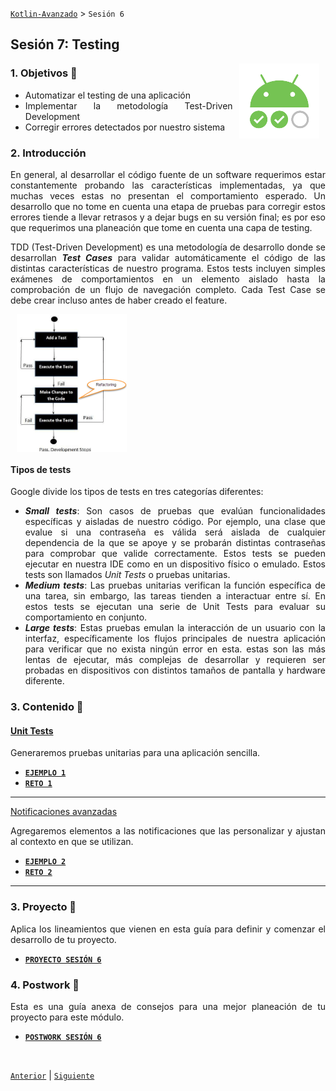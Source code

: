 [`Kotlin-Avanzado`](../Readme.md) > `Sesión 6`

## Sesión 7: Testing

<img src="images/testing.png" align="right" height="120" hspace="10">

<div style="text-align: justify;">




### 1. Objetivos :dart: 

- Automatizar el testing de una aplicación
- Implementar la metodología Test-Driven Development
- Corregir errores detectados por nuestro sistema

### 2. Introducción

En general, al desarrollar el código fuente de un software requerimos estar constantemente probando las características implementadas, ya que muchas veces estas no presentan el comportamiento esperado. Un desarrollo que no tome en cuenta una etapa de pruebas para corregir estos errores tiende a llevar retrasos y a dejar bugs en su versión final; es por eso que requerimos una planeación que tome en cuenta una capa de testing.

TDD (Test-Driven Development) es una metodología de desarrollo donde se desarrollan ___Test Cases___ para validar automáticamente el código de las distintas características de nuestro programa. Estos tests incluyen simples exámenes de comportamientos en un elemento aislado hasta la comprobación de un flujo de navegación completo. Cada Test Case se debe crear incluso antes de haber creado el feature.



<img src="images/test flow.png" align="center" width="35%" hspace="10">



#### Tipos de tests

Google divide los tipos de tests en tres categorías diferentes:

* ___Small tests___: Son casos de pruebas que evalúan funcionalidades específicas y aisladas de nuestro código. Por ejemplo, una clase que evalue si una contraseña es válida será aislada de cualquier dependencia de la que se apoye y se probarán distintas contraseñas para comprobar que valide correctamente. Estos tests se pueden ejecutar en nuestra IDE como en un dispositivo físico o emulado. Estos tests son llamados _Unit Tests_ o pruebas unitarias. 
* ___Medium tests___: Las pruebas unitarias verifican la función específica de una tarea, sin embargo, las tareas tienden a interactuar entre sí. En estos tests se ejecutan una serie de Unit Tests para evaluar su comportamiento en conjunto.
* ___Large tests___: Estas pruebas emulan la interacción de un usuario con la interfaz, específicamente los flujos principales de nuestra aplicación para verificar que no exista ningún error en esta. estas son las más lentas de ejecutar, más complejas de desarrollar y requieren ser probadas en dispositivos con distintos tamaños de pantalla y hardware diferente.



### 3. Contenido :blue_book:

 

#### <ins>Unit Tests</ins>

Generaremos pruebas unitarias para una aplicación sencilla.

- [**`EJEMPLO 1`**](Ejemplo-01/Readme.md)
- [**`RETO 1`**](Reto-01/Readme.md)

---



<ins>Notificaciones avanzadas</ins>

Agregaremos elementos a las notificaciones que las personalizar y ajustan al contexto en que se utilizan. 

- [**`EJEMPLO 2`**](Ejemplo-02/Readme.md)
- [**`RETO 2`**](Reto-02/Readme.md)

---

 

### 3. Proyecto :hammer:

Aplica los lineamientos que vienen en esta guía para definir y comenzar el desarrollo de tu proyecto.

- [**`PROYECTO SESIÓN 6`**](Proyecto/Readme.md)

### 4. Postwork :memo:

Esta es una guía anexa de consejos para una mejor planeación de tu proyecto para este módulo.

- [**`POSTWORK SESIÓN 6`**](Postwork/Readme.md)

<br/>

[`Anterior`](../Sesion-03/Readme.md) | [`Siguiente`](../Sesion-05/Readme.md)      

</div>

